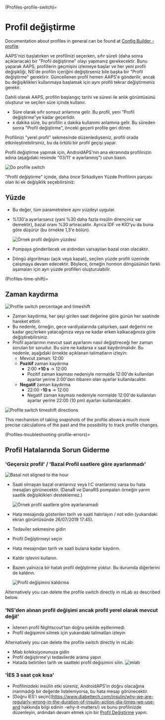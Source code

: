 (Profiles-profile-switch)=

# Profil değiştirme

Documentation about profiles in general can be found at [Config Builder - profile](Config-Builder-profile).

AAPS'nizi başlatırken ve profilinizi seçerken, sıfır süreli (daha sonra açıklanacak) bir "Profil değiştirme" olayı yapmanız gerekecektir. Bunu yaparak AAPS, profillerin geçmişini izlemeye başlar ve her yeni profil değişikliği, NS'de profilin içeriğini değiştirseniz bile başka bir "Profil değiştirme" gerektirir. Güncellenen profil hemen AAPS'e gönderilir, ancak bu değişiklikleri kullanmaya başlamak için aynı profili tekrar değiştirmeniz gerekir.

Dahili olarak AAPS, profilin başlangıç tarihi ve süresi ile anlık görüntüsünü oluşturur ve seçilen süre içinde kullanır.

* Süre olarak sıfır sonsuz anlamına gelir. Bu profil, yeni "Profil değiştirme"ye kadar geçerlidir.
* x dakika süre, bu profilin x dakika kullanımı anlamına gelir. Bu süreden sonra "Profil değiştirme", önceki geçerli profile geri döner.

Profilinizi "yerel profil" sekmesinde düzenlediyseniz, profili orada etkinleştirebilirsiniz, bu da örtülü bir profil geçişi yapar.

Profil değiştirme yapmak için, AndroidAPS'nin ana ekranında profilinizin adına (aşağıdaki resimde "03/11' e ayarlanmış") uzun basın.

![Do profile switch](../images/ProfileSwitch_HowTo.png)

"Profil değiştirme" içinde, daha önce Sirkadiyen Yüzde Profilinin parçası olan iki ek değişiklik seçebilirsiniz:

## Yüzde

* Bu değer, tüm parametrelere aynı yüzdeyi uygular. 
* %130'a ayarlarsanız (yani %30 daha fazla insülin direnciniz var demektir), bazal oranı %30 artıracaktır. Ayrıca İDF ve KİO'yu da buna göre düşürür (bu örnekte 1,3'e bölün).
  
  ![Örnek profil değişim yüzdesi](../images/ProfileSwitchPercentage.png)

* Pompaya gönderilecek ve ardından varsayılan bazal oran olacaktır.

* Döngü algoritması (açık veya kapalı), seçilen yüzde profili üzerinde çalışmaya devam edecektir. Böylece, örneğin hormon döngüsünün farklı aşamaları için ayrı yüzde profilleri oluşturulabilir.

(Profiles-time-shift)=

## Zaman kaydırma

![Profile switch percentage and timeshift](../images/ProfileSwitchTimeShift2.png)

* Zaman kaydırma, her şeyi girilen saat değerine göre günün her saatinde hareket ettirir. 
* Bu nedenle, örneğin, gece vardiyalarında çalışırken, saat değerini ne kadar geç/erken yatacağınıza veya ne kadar erken kalkacağınıza göre değiştirebilirsiniz.
* Profil ayarlarının mevcut saat ayarlarını nasıl değiştireceği her zaman sorulan bir sorudur. Bu süre ne kadarsa x saat kaydırılmalıdır. Bu nedenle, aşağıdaki örnekte açıklanan talimatların izleyin: 
  * Mevcut zaman: 12:00
  * **Pozitif** zaman kaydırma 
    * 2:00 **+10 s** -> 12:00
    * Pozitif zaman kayması nedeniyle normalde 12:00'de kullanılan ayarlar yerine 2:00'den itibaren olan ayarlar kullanılacaktır.
  * **Negatif** zaman kaydırma 
    * 22:00 **-10 s** -> 12:00
    * Negatif zaman kayması nedeniyle normalde 12:00'de kullanılan ayarlar yerine 22:00 (10 pm) ayarları kullanılacaktır.

![Profile switch timeshift directions](../images/ProfileSwitch_PlusMinus2.png)

This mechanism of taking snapshots of the profile allows a much more precise calculations of the past and the possibility to track profile changes.

(Profiles-troubleshooting-profile-errors)=

## Profil Hatalarında Sorun Giderme

### 'Geçersiz profil' / 'Bazal Profil saatlere göre ayarlanmadı'

![Basal not aligned to the hour](../images/BasalNotAlignedToHours2.png)

* Saati olmayan bazal oranlarınız veya I:C oranlarınız varsa bu hata mesajları görünecektir. (DanaR ve DanaRS pompaları örneğin yarım saatlik değişiklikleri desteklemez.)
  
  ![Örnek profil saatlere göre ayarlanamadı](../images/ProfileNotAlignedToHours.png)

* Hata mesajında gösterilen tarih ve saati hatırlayın / not edin (yukarıdaki ekran görüntüsünde 26/07/2019 17:45).

* Tedaviler sekmesine gidin
* Profil Değiştirmeyi seçin
* Hata mesajından tarih ve saati bulana kadar kaydırın.
* Kaldır işlevini kullanın.
* Bazen yalnızca bir hatalı profil değiştirme yoktur. Bu durumda diğerlerini de kaldırın.
  
  ![Profil değişimini kaldırma](../images/PSRemove.png)

Alternatively you can delete the profile switch directly in mLab as described below.

### 'NS'den alınan profil değişimi ancak profil yerel olarak mevcut değil'

* İstenen profil Nightscout'tan doğru şekilde eşitlenmedi.
* Profil değişimini silmek için yukarıdaki talimatları izleyin

Alternatively you can delete the profile switch directly in mLab:

* Mlab koleksiyonunuza gidin
* Profil değiştirme'yi tedavilerde arama yapın
* Hatada belirtilen tarih ve saatteki profil değişimini silin. ![mlab](../images/mLabDeletePS.png)

### 'İES 3 saat çok kısa'

* Profilinizdeki insülin etki süreniz, AndroidAPS'in doğru olacağına inanmadığı bir değerde listeleniyorsa, bu hata mesajı görünecektir. 
* [Doğru İES'i seçin](https://www.diabettech.com/insulin/why-we-are-regularly-wrong-in-the-duration-of-insulin-action-dia-times-we-use-and hakkında bilgi edinin -why-it-matters/) ve bunu profilinizde düzenleyin, ardından devam etmek için bir [Profil Değiştirme](../Usage/Profiles) yapın.